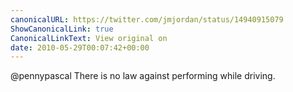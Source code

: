```yaml
---
canonicalURL: https://twitter.com/jmjordan/status/14940915079
ShowCanonicalLink: true
CanonicalLinkText: View original on
date: 2010-05-29T00:07:42+00:00
---
```

@pennypascal There is no law against performing while driving.